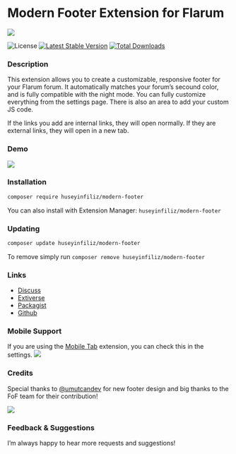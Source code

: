 # Modern Footer Extension for Flarum
![](https://i.ibb.co/DkprHMv/modern-footers.png)

![License](https://img.shields.io/badge/license-MIT-blue.svg) [![Latest Stable Version](https://img.shields.io/packagist/v/huseyinfiliz/modern-footer.svg)](https://packagist.org/packages/huseyinfiliz/modern-footer) [![Total Downloads](https://img.shields.io/packagist/dt/huseyinfiliz/modern-footer.svg)](https://packagist.org/packages/huseyinfiliz/modern-footer)

### Description
This extension allows you to create a customizable, responsive footer for your Flarum forum. It automatically matches your forum’s secound color, and is fully compatible with the night mode. You can fully customize everything from the settings page. There is also an area to add your custom JS code.

If the links you add are internal links, they will open normally. If they are external links, they will open in a new tab.


### Demo
![](https://i.ibb.co/LhBP7Pn/Ek-A-klama-2024-12-16-100146.png)

### Installation

```sh
composer require huseyinfiliz/modern-footer
```
You can also install with Extension Manager: `huseyinfiliz/modern-footer`

### Updating

```sh
composer update huseyinfiliz/modern-footer
```
To remove simply run `composer remove huseyinfiliz/modern-footer`

### Links
- [Discuss](https://discuss.flarum.org/d/36603)
- [Extiverse](https://flarum.org/extension/huseyinfiliz/modern-footer)
- [Packagist](https://packagist.org/packages/huseyinfiliz/modern-footer)
- [Github](https://github.com/huseyinfiliz/modern-footer)

### Mobile Support

If you are using the [Mobile Tab](https://discuss.flarum.org/d/28216-mobile-tab) extension, you can check this in the settings.
![](https://i.ibb.co/74F3Tb0/Ek-A-klama-2024-12-16-095108.png)

### Credits
Special thanks to [@umutcandev](https://github.com/umutcandev) for new footer design and big thanks to the FoF team for their contribution!

![](https://flarum.org/extension/huseyinfiliz/modern-footer/open-graph-image)

### Feedback & Suggestions
I’m always happy to hear more requests and suggestions!
